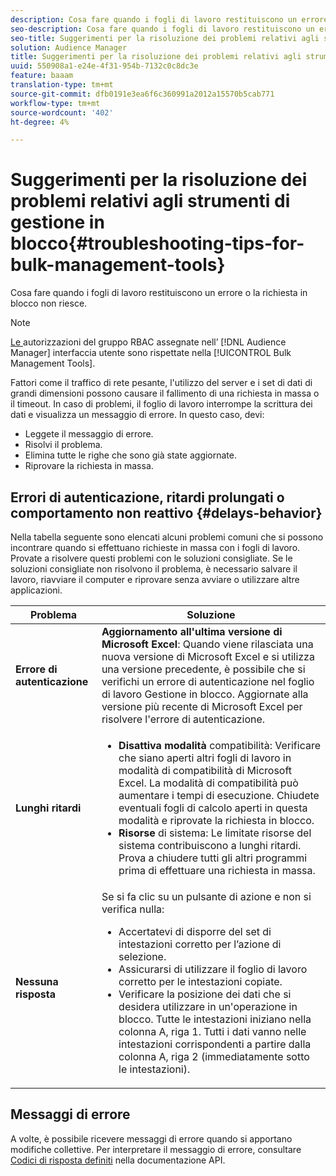 ```yaml
---
description: Cosa fare quando i fogli di lavoro restituiscono un errore o la richiesta in blocco non riesce.
seo-description: Cosa fare quando i fogli di lavoro restituiscono un errore o la richiesta in blocco non riesce.
seo-title: Suggerimenti per la risoluzione dei problemi relativi agli strumenti di gestione in blocco
solution: Audience Manager
title: Suggerimenti per la risoluzione dei problemi relativi agli strumenti di gestione in blocco
uuid: 550908a1-e24e-4f31-954b-7132c0c8dc3e
feature: baaam
translation-type: tm+mt
source-git-commit: dfb0191e3ea6f6c360991a2012a15570b5cab771
workflow-type: tm+mt
source-wordcount: '402'
ht-degree: 4%

---
```



# Suggerimenti per la risoluzione dei problemi relativi agli strumenti di gestione in blocco{#troubleshooting-tips-for-bulk-management-tools}

Cosa fare quando i fogli di lavoro restituiscono un errore o la richiesta in blocco non riesce.



<!-- 

<p>r_bulk_troubleshoot.xml </p>

 -->

>[!NOTE]
>
>[Le ](../../features/administration/administration-overview.md) autorizzazioni del gruppo RBAC assegnate nell’ [!DNL Audience Manager] interfaccia utente sono rispettate nella  [!UICONTROL Bulk Management Tools].

Fattori come il traffico di rete pesante, l&#39;utilizzo del server e i set di dati di grandi dimensioni possono causare il fallimento di una richiesta in massa o il timeout. In caso di problemi, il foglio di lavoro interrompe la scrittura dei dati e visualizza un messaggio di errore. In questo caso, devi:

* Leggete il messaggio di errore.
* Risolvi il problema.
* Elimina tutte le righe che sono già state aggiornate.
* Riprovare la richiesta in massa.

## Errori di autenticazione, ritardi prolungati o comportamento non reattivo {#delays-behavior}

Nella tabella seguente sono elencati alcuni problemi comuni che si possono incontrare quando si effettuano richieste in massa con i fogli di lavoro. Provate a risolvere questi problemi con le soluzioni consigliate. Se le soluzioni consigliate non risolvono il problema, è necessario salvare il lavoro, riavviare il computer e riprovare senza avviare o utilizzare altre applicazioni.

<table id="table_AC6FB99402214A4EAC6E709465BB67AF"> 
 <thead> 
  <tr> 
   <th colname="col1" class="entry"> Problema </th> 
   <th colname="col2" class="entry"> Soluzione </th> 
  </tr> 
 </thead>
 <tbody> 
  <tr> 
   <td colname="col1"> <b>Errore di autenticazione</b> </td> 
   <td colname="col2"> 
    <b>Aggiornamento all'ultima versione di Microsoft Excel</b>: Quando viene rilasciata una nuova versione di Microsoft Excel e si utilizza una versione precedente, è possibile che si verifichi un errore di autenticazione nel foglio di lavoro Gestione in blocco. Aggiornate alla versione più recente di Microsoft Excel per risolvere l'errore di autenticazione.
</td> 
  </tr> 
  <tr> 
   <td colname="col1"> <b>Lunghi ritardi</b> </td> 
   <td colname="col2"> 
    <ul id="ul_AA6F414024B2475AB1C0B46DC3FF0B36"> 
     <li id="li_ECC83AC39D7142519AA9A223DB8FCF23"> <b>Disattiva modalità</b> compatibilità: Verificare che siano aperti altri fogli di lavoro in modalità di compatibilità di Microsoft Excel. La modalità di compatibilità può aumentare i tempi di esecuzione. Chiudete eventuali fogli di calcolo aperti in questa modalità e riprovate la richiesta in blocco. </li> 
     <li id="li_234BFCF563234DE198884F33AB75280D"> <b>Risorse</b> di sistema: Le limitate risorse del sistema contribuiscono a lunghi ritardi. Prova a chiudere tutti gli altri programmi prima di effettuare una richiesta in massa. </li> 
    </ul> </td> 
  </tr> 
  <tr> 
   <td colname="col1"> <b>Nessuna risposta</b> </td> 
   <td colname="col2">Se si fa clic su un pulsante di azione e non si verifica nulla: 
    <ul id="ul_142E63CDD556414AB639E51734FEDBCF"> 
     <li id="li_DBB6C819603D46B5AECC9C854FDAFDF1">Accertatevi di disporre del set di intestazioni corretto per l’azione di selezione. </li> 
     <li id="li_391C9031907A4085BDAD42054960045C">Assicurarsi di utilizzare il foglio di lavoro corretto per le intestazioni copiate. </li> 
     <li id="li_76A7241989204933858621FAAB5C3408">Verificare la posizione dei dati che si desidera utilizzare in un'operazione in blocco. Tutte le intestazioni iniziano nella colonna A, riga 1. Tutti i dati vanno nelle intestazioni corrispondenti a partire dalla colonna A, riga 2 (immediatamente sotto le intestazioni). </li> 
    </ul> </td> 
  </tr> 
 </tbody> 
</table>

## Messaggi di errore

A volte, è possibile ricevere messaggi di errore quando si apportano modifiche collettive. Per interpretare il messaggio di errore, consultare [Codici di risposta definiti](/help/using/api/rest-api-main/aam-api-getting-started.md) nella documentazione API.

